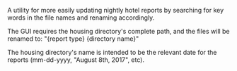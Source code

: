A utility for more easily updating nightly hotel reports by searching for key words in the file names and renaming accordingly.

The GUI requires the housing directory's complete path, and the files will be renamed to: "{report type} {directory name}" 

The housing directory's name is intended to be the relevant date for the reports (mm-dd-yyyy, "August 8th, 2017", etc).
